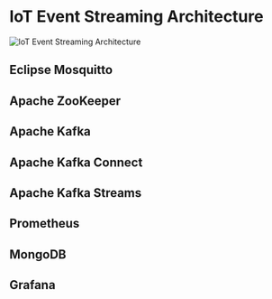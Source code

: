 # IoT Event Streaming Architecture

![IoT Event Streaming Architecture](https://miro.medium.com/v2/resize:fit:2000/format:webp/1*IUaBLlbVKgmsjbjqzew0ZQ.png)

## Eclipse Mosquitto



## Apache ZooKeeper



## Apache Kafka



## Apache Kafka Connect



## Apache Kafka Streams



## Prometheus



## MongoDB



## Grafana



